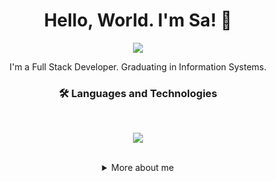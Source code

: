 <h1 align="center">Hello, World. I'm Sa! 👋</h1>

<div align="center">
  
<img src="https://github.blog/wp-content/uploads/2018/10/46896184-b679fc80-ce30-11e8-88bf-921e9b788f7c.gif?resize=200%2C200" />

I'm a Full Stack Developer. Graduating in Information Systems. <br>

<h3 align="center">🛠 Languages and Technologies</h3> <br>

<p align="center">
  <a href="https://skillicons.dev">
    <img src="https://skillicons.dev/icons?i=javascript,jquery,nodejs,css,bootstrap,html,mysql,figma,vscode" />
  </a>
</p> <br>

<details>
  <summary> More about me</summary>
<div align="left">
 
``` js
const bina = {
    personal: {
        fullName: 'Sabrina de Sousa Guimarães',
        birthDate: '2002-03-14',
        pronouns: 'she' | 'her',
        interests: ['music', 'books', 'language learning', 'design'],
        motivation: [
            'Fight for the human cause, diversity and inclusion',
            'Share knowledge',
        ],
    }
}
```
